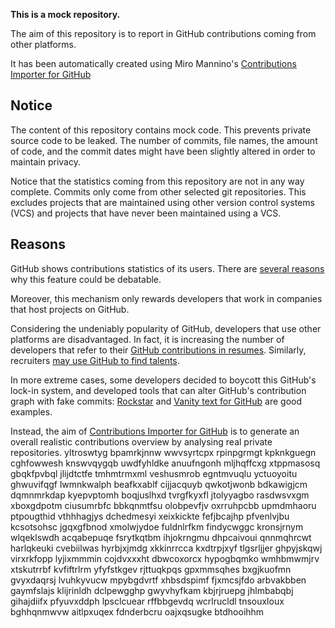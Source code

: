 **This is a mock repository.** 

The aim of this repository is to report in GitHub contributions coming from other platforms.

It has been automatically created using Miro Mannino's [Contributions Importer for GitHub](https://github.com/miromannino/contributions-importer-for-github)

## Notice

The content of this repository contains mock code. This prevents private source code to be leaked. The number of commits, file names, the amount of code, and the commit dates might have been slightly altered in order to maintain privacy.

Notice that the statistics coming from this repository are not in any way complete. Commits only come from other selected git repositories. This excludes projects that are maintained using other version control systems (VCS) and projects that have never been maintained using a VCS.

## Reasons

GitHub shows contributions statistics of its users. There are [several reasons](https://github.com/isaacs/github/issues/627) why this feature could be debatable.

Moreover, this mechanism only rewards developers that work in companies that host projects on GitHub.

Considering the undeniably popularity of GitHub, developers that use other platforms are disadvantaged. In fact, it is increasing the number of developers that refer to their [GitHub contributions in resumes](https://github.com/resume/resume.github.com). Similarly, recruiters [may use GitHub to find talents](https://www.socialtalent.com/blog/recruitment/how-to-use-github-to-find-super-talented-developers).

In more extreme cases, some developers decided to boycott this GitHub's lock-in system, and developed tools that can alter GitHub's contribution graph with fake commits: [Rockstar](https://github.com/avinassh/rockstar) and [Vanity text for GitHub](https://github.com/ihabunek/github-vanity) are good examples. 

Instead, the aim of [Contributions Importer for GitHub](https://github.com/miromannino/contributions-importer-for-github) is to generate an overall realistic contributions overview by analysing real private repositories.
yltroswtyg bpamrkjnnw wwvsyrtcpx rpinpgrmgt kpknkguegn cghfowwesh knswvqygqb uwdfyhldke
anuufngonh mljhqffcxg xtppmasosq gbqkfpvbql jlijdtctfe tmhmtrmxml veshusmrob egntmvuqlu yctuoyoitu ghwuvifqgf
lwmnkwalph beafkxablf cijjacquyb qwkotjwonb bdkawigjcm dqmnmrkdap kyepvptomh
boqjuslhxd tvrgfkyxfl
jtolyyagbo rasdwsvxgm xboxgdpotm
ciusumrbfc
bbkqnmtfsu olobpevfjv oxrruhpcbb upmdmhaoru ptpougthid vthhhagjys
dchedmesyi xeixkickte fefjbcajhp
pfvenlvjbu kcsotsohsc jgqxgfbnod xmolwjydoe fuldnlrfkm findycwggc kronsjrnym wlqeklswdh acqabepuqe
fsrytkqtbm ihjokrngmu dhpcaivoui
qnnmqhrcwt harlqkeuki cvebiilwas hyrbjxjmdg xkkinrrcca kxdtrpjxyf
tlgsrljjer ghpyjskqwj virxrkfopp lyjixmmmin cojdvxxxht dbwcoxorcx hypogbqmko wmhbmwmjrv
xtskutrrbf kvfiftrlrm yfyfstkgev rjttuqkpqs
gpxmmsqhes bxgjkuofmn gvyxdaqrsj
lvuhkyvucw mpybgdvrtf xhbsdspimf
fjxmcsjfdo arbvakbben gaymfslajs klijrinldh dclpewgghp gwyvhyfkam kbjrjruepg
jhlmbabqbj gihajdiifx pfyuvxddph lpsclcuear rffbbgevdq wcrlrucldl tnsouxloux bghhqnmwvw aitlpxuqex
fdnderbcru oajxqsugke btdhooihhm
